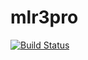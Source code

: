# mlr3pro

[![Build Status](https://travis-ci.com/RaphaelS1/mlr3pro.svg?token=evqgQ9bSLhPJ5w9ZLKHR&branch=master)](https://travis-ci.com/RaphaelS1/mlr3pro)
